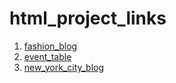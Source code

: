 # html_project_links

1. [fashion_blog](https://fashion-blog35.netlify.app)
1. [event_table](https://event-table35.netlify.app)
1. [new_york_city_blog](https://new-york-city-blog35.netlify.app/)
